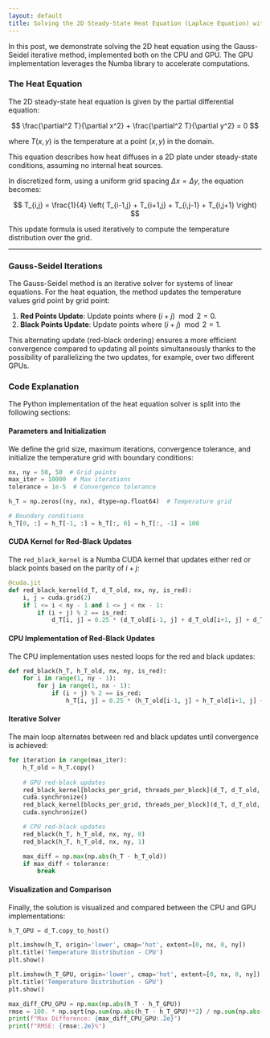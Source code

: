 ```yaml
---
layout: default
title: Solving the 2D Steady-State Heat Equation (Laplace Equation) with CPU and GPU using Numba
---
```


<script type="text/javascript">
MathJax = {
  tex: {
    inlineMath: [['$', '$'], ['\\(', '\\)']],
    displayMath: [['$$', '$$'], ['\\[', '\\]']],
  }
};
</script>
<script type="text/javascript" async
  src="https://cdnjs.cloudflare.com/ajax/libs/mathjax/3.2.2/es5/tex-mml-chtml.js">
</script>

In this post, we demonstrate solving the 2D heat equation using the Gauss-Seidel iterative method, implemented both on the CPU and GPU. The GPU implementation leverages the Numba library to accelerate computations.

### The Heat Equation

The 2D steady-state heat equation is given by the partial differential equation:

$$ \frac{\partial^2 T}{\partial x^2} + \frac{\partial^2 T}{\partial y^2} = 0 $$

where $T(x, y)$ is the temperature at a point $(x, y)$ in the domain.

This equation describes how heat diffuses in a 2D plate under steady-state conditions, assuming no internal heat sources.

In discretized form, using a uniform grid spacing $\Delta x = \Delta y$, the equation becomes:

$$ T_{i,j} = \frac{1}{4} \left( T_{i-1,j} + T_{i+1,j} + T_{i,j-1} + T_{i,j+1} \right) $$

This update formula is used iteratively to compute the temperature distribution over the grid.

---

### Gauss-Seidel Iterations

The Gauss-Seidel method is an iterative solver for systems of linear equations. For the heat equation, the method updates the temperature values grid point by grid point:

1. **Red Points Update**: Update points where $(i + j) \mod 2 = 0$.
2. **Black Points Update**: Update points where $(i + j) \mod 2 = 1$.

This alternating update (red-black ordering) ensures a more efficient convergence compared to updating all points simultaneously thanks to the possibility of parallelizing the two updates, for example, over two different GPUs.

### Code Explanation

The Python implementation of the heat equation solver is split into the following sections:

#### Parameters and Initialization

We define the grid size, maximum iterations, convergence tolerance, and initialize the temperature grid with boundary conditions:

```python
nx, ny = 50, 50  # Grid points
max_iter = 10000  # Max iterations
tolerance = 1e-5  # Convergence tolerance

h_T = np.zeros((ny, nx), dtype=np.float64)  # Temperature grid

# Boundary conditions
h_T[0, :] = h_T[-1, :] = h_T[:, 0] = h_T[:, -1] = 100
```

#### CUDA Kernel for Red-Black Updates

The `red_black_kernel` is a Numba CUDA kernel that updates either red or black points based on the parity of $i + j$:

```python
@cuda.jit
def red_black_kernel(d_T, d_T_old, nx, ny, is_red):
    i, j = cuda.grid(2)
    if 1 <= i < ny - 1 and 1 <= j < nx - 1:
        if (i + j) % 2 == is_red:
            d_T[i, j] = 0.25 * (d_T_old[i-1, j] + d_T_old[i+1, j] + d_T_old[i, j-1] + d_T_old[i, j+1])
```

#### CPU Implementation of Red-Black Updates

The CPU implementation uses nested loops for the red and black updates:

```python
def red_black(h_T, h_T_old, nx, ny, is_red):
    for i in range(1, ny - 1):
        for j in range(1, nx - 1):
            if (i + j) % 2 == is_red:
                h_T[i, j] = 0.25 * (h_T_old[i-1, j] + h_T_old[i+1, j] + h_T_old[i, j-1] + h_T_old[i, j+1])
```

#### Iterative Solver

The main loop alternates between red and black updates until convergence is achieved:

```python
for iteration in range(max_iter):
    h_T_old = h_T.copy()
    
    # GPU red-black updates
    red_black_kernel[blocks_per_grid, threads_per_block](d_T, d_T_old, nx, ny, 0)
    cuda.synchronize()
    red_black_kernel[blocks_per_grid, threads_per_block](d_T, d_T_old, nx, ny, 1)
    cuda.synchronize()

    # CPU red-black updates
    red_black(h_T, h_T_old, nx, ny, 0)
    red_black(h_T, h_T_old, nx, ny, 1)

    max_diff = np.max(np.abs(h_T - h_T_old))
    if max_diff < tolerance:
        break
```

#### Visualization and Comparison

Finally, the solution is visualized and compared between the CPU and GPU implementations:

```python
h_T_GPU = d_T.copy_to_host()

plt.imshow(h_T, origin='lower', cmap='hot', extent=[0, nx, 0, ny])
plt.title('Temperature Distribution - CPU')
plt.show()

plt.imshow(h_T_GPU, origin='lower', cmap='hot', extent=[0, nx, 0, ny])
plt.title('Temperature Distribution - GPU')
plt.show()

max_diff_CPU_GPU = np.max(np.abs(h_T - h_T_GPU))
rmse = 100. * np.sqrt(np.sum(np.abs(h_T - h_T_GPU)**2) / np.sum(np.abs(h_T)**2))
print(f"Max Difference: {max_diff_CPU_GPU:.2e}")
print(f"RMSE: {rmse:.2e}%")
```
